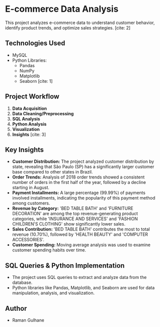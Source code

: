 # E-commerce Data Analysis

This project analyzes e-commerce data to understand customer behavior, identify product trends, and optimize sales strategies. [cite: 2]

## Technologies Used

* MySQL
* Python Libraries:
    * Pandas
    * NumPy
    * Matplotlib
    * Seaborn [cite: 1]

## Project Workflow

1.  **Data Acquisition**
2.  **Data Cleaning/Preprocessing**
3.  **SQL Analysis**
4.  **Python Analysis**
5.  **Visualization**
6.  **Insights** [cite: 3]

## Key Insights

* **Customer Distribution:** The project analyzed customer distribution by state, revealing that São Paulo (SP) has a significantly larger customer base compared to other states in Brazil. 
* **Order Trends:** Analysis of 2018 order trends showed a consistent number of orders in the first half of the year, followed by a decline starting in August. 
* **Payment Installments:** A large percentage (99.99%) of payments involved installments, indicating the popularity of this payment method among customers.
* **Revenue by Category:** 'BED TABLE BATH' and 'FURNITURE DECORATION' are among the top revenue-generating product categories, while 'INSURANCE AND SERVICES' and 'FASHION CHILDREN'S CLOTHING' show significantly lower sales. 
* **Sales Contribution:** 'BED TABLE BATH' contributes the most to total revenue (10.70%), followed by 'HEALTH BEAUTY' and 'COMPUTER ACCESSORIES'.
* **Customer Spending:** Moving average analysis was used to examine customer spending habits over time. 
## SQL Queries & Python Implementation

* The project uses SQL queries to extract and analyze data from the database. 
* Python libraries like Pandas, Matplotlib, and Seaborn are used for data manipulation, analysis, and visualization.

## Author

* Raman Gulhane
